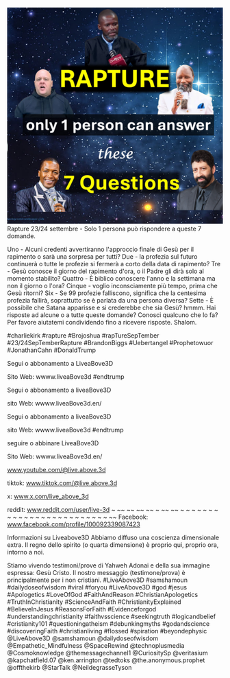 ![Video cover image](../cover.jpg)
Rapture 23/24 settembre - Solo 1 persona può rispondere a queste 7 domande.

Uno - Alcuni credenti avvertiranno l'approccio finale di Gesù per il rapimento o sarà una sorpresa per tutti?
Due - la profezia sul futuro continuerà o tutte le profezie si fermerà a corto della data di rapimento?
Tre - Gesù conosce il giorno del rapimento d'ora, o il Padre gli dirà solo al momento stabilito?
Quattro - È biblico conoscere l'anno e la settimana ma non il giorno o l'ora?
Cinque - voglio inconsciamente più tempo, prima che Gesù ritorni?
Six - Se 99 profezie falliscono, significa che la centesima profezia fallirà, soprattutto se è parlata da una persona diversa?
Sette - È possibile che Satana apparisse e si crederebbe che sia Gesù?
hmmm.
Hai risposte ad alcune o a tutte queste domande?
Conosci qualcuno che lo fa?
Per favore aiutatemi condividendo fino a ricevere risposte.
Shalom.


#charliekirk #rapture #Brojoshua #rapTureSepTember #23/24SepTemberRapture #BrandonBiggs #Uebertangel #Prophetowuor #JonathanCahn #DonaldTrump

Segui o abbonamento a LiveaBove3D

Sito Web: wwww.liveaBove3d #endtrump

Segui o abbonamento a liveaBove3D

sito Web: wwww.liveaBove3d.en/

Segui o abbonamento a liveaBove3D

sito Web: wwww.liveaBove3d #endtrump

seguire o abbinare LiveaBove3D

Sito Web: wwww.liveaBove3d.en/


www.youtube.com/@live.above.3d

tiktok: www.tiktok.com/@live.above.3d

x: www.x.com/live_above_3d

reddit: www.reddit.com/user/live-3d ~ ~~ ~~ ~~ ~~ ~ ~~ ~~ ~ ~ ~ ~ ~ ~ ~ ~ ~ ~ ~ ~ ~ ~ ~ ~ ~ ~ ~ ~ ~ ~ ~ ~ ~ ~~
Facebook: www.facebook.com/profile/100092339087423

Informazioni su Liveabove3D
Abbiamo diffuso una coscienza dimensionale extra. Il regno dello spirito (o quarta dimensione) è proprio qui, proprio ora, intorno a noi.








Stiamo vivendo testimoni/prove di Yahweh Adonai e della sua immagine espressa: Gesù Cristo. Il nostro messaggio (testimone/prova) è principalmente per i non cristiani.
#LiveAbove3D #samshamoun #dailydoseofwisdom
#viral #foryou #LiveAbove3D #god #jesus #Apologetics #LoveOfGod  #FaithAndReason #ChristianApologetics #TruthInChristianity #ScienceAndFaith #ChristianityExplained #BelieveInJesus #ReasonsForFaith #Evidenceforgod #understandingchristianity #faithvsscience #seekingtruth #logicandbelief #cristianity101 #questioningatheism #debunkingmyths #godandscience #discoveringFaith #christianliving #flossed #spiration #beyondephysic @LiveAbove3D @samshamoun @dailydoseofwisdom
@Empathetic_Mindfulness @SpaceRewind @technoplusmedia @Cosmoknowledge @themessagechannel1 @CuriositySp @veritasium @kapchatfield.07 @ken.arrington @tedtoks @the.anonymous.prophet @offthekirb @StarTalk @NeildegrasseTyson